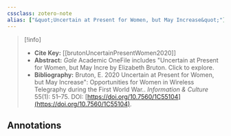 ```yaml
---
cssclass: zotero-note
alias: ["&quot;Uncertain at Present for Women, but May Increase&quot;"]
---
```


> [!info]
> - **Cite Key:** [[brutonUncertainPresentWomen2020]]
> - **Abstract:** <em>Gale</em> Academic OneFile includes &quot;Uncertain at Present for Women, but May Incre by Elizabeth Bruton. Click to explore.
> - **Bibliography:** Bruton, E. 2020 Uncertain at Present for Women, but May Increase&quot;: Opportunities for Women in Wireless Telegraphy during the First World War.. _Information &amp; Culture_ 55(1): 51–75. DOI: [https://doi.org/10.7560/1C55104](https://doi.org/10.7560/1C55104).

## Annotations
